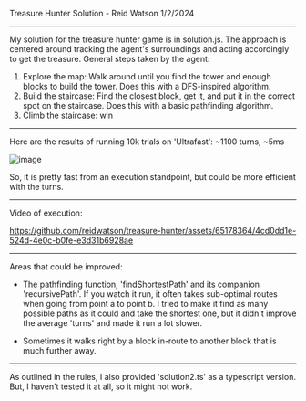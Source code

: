 Treasure Hunter Solution - Reid Watson 1/2/2024

---

My solution for the treasure hunter game is in solution.js. The approach is centered around tracking the agent's surroundings and acting accordingly to get the treasure. General steps taken by the agent:

1. Explore the map: Walk around until you find the tower and enough blocks to build the tower. Does this with a DFS-inspired algorithm.
2. Build the staircase: Find the closest block, get it, and put it in the correct spot on the staircase. Does this with a basic pathfinding algorithm.
3. Climb the staircase: win


---

Here are the results of running 10k trials on 'Ultrafast': ~1100 turns, ~5ms

![image](https://github.com/reidwatson/treasure-hunter/assets/65178364/3e305ee6-8fa0-457c-b10f-85e5143ea80c)

So, it is pretty fast from an execution standpoint, but could be more efficient with the turns.

---

Video of execution:

https://github.com/reidwatson/treasure-hunter/assets/65178364/4cd0dd1e-524d-4e0c-b0fe-e3d31b6928ae


---


Areas that could be improved:

- The pathfinding function, 'findShortestPath' and its companion 'recursivePath'. If you watch it run, it often takes sub-optimal routes when going from point a to point b. I tried to make it find as many possible paths as it could and take the shortest one, but it didn't improve the average 'turns' and made it run a lot slower.

- Sometimes it walks right by a block in-route to another block that is much further away.

---

As outlined in the rules, I also provided 'solution2.ts' as a typescript version. But, I haven't tested it at all, so it might not work.

